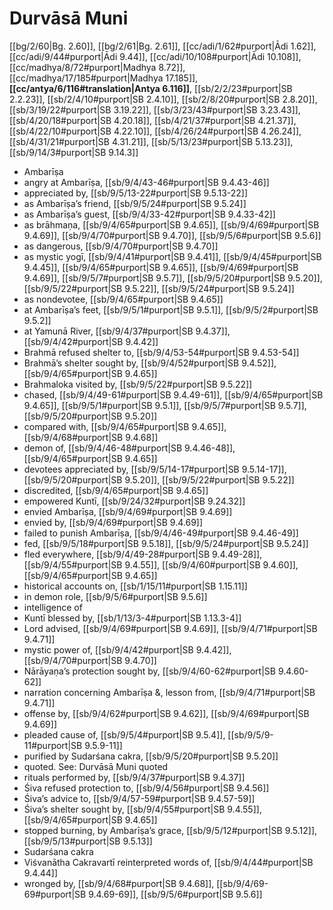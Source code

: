 # Durvāsā Muni

[[bg/2/60|Bg. 2.60]], [[bg/2/61|Bg. 2.61]], [[cc/adi/1/62#purport|Ādi 1.62]], [[cc/adi/9/44#purport|Ādi 9.44]], [[cc/adi/10/108#purport|Ādi 10.108]], [[cc/madhya/8/72#purport|Madhya 8.72]], [[cc/madhya/17/185#purport|Madhya 17.185]], **[[cc/antya/6/116#translation|Antya 6.116]]**, [[sb/2/2/23#purport|SB 2.2.23]], [[sb/2/4/10#purport|SB 2.4.10]], [[sb/2/8/20#purport|SB 2.8.20]], [[sb/3/19/22#purport|SB 3.19.22]], [[sb/3/23/43#purport|SB 3.23.43]], [[sb/4/20/18#purport|SB 4.20.18]], [[sb/4/21/37#purport|SB 4.21.37]], [[sb/4/22/10#purport|SB 4.22.10]], [[sb/4/26/24#purport|SB 4.26.24]], [[sb/4/31/21#purport|SB 4.31.21]], [[sb/5/13/23#purport|SB 5.13.23]], [[sb/9/14/3#purport|SB 9.14.3]]

* Ambarīṣa
* angry at Ambarīṣa, [[sb/9/4/43-46#purport|SB 9.4.43-46]]
* appreciated by, [[sb/9/5/13-22#purport|SB 9.5.13-22]]
* as Ambarīṣa’s friend, [[sb/9/5/24#purport|SB 9.5.24]]
* as Ambarīṣa’s guest, [[sb/9/4/33-42#purport|SB 9.4.33-42]]
* as brāhmaṇa, [[sb/9/4/65#purport|SB 9.4.65]], [[sb/9/4/69#purport|SB 9.4.69]], [[sb/9/4/70#purport|SB 9.4.70]], [[sb/9/5/6#purport|SB 9.5.6]]
* as dangerous, [[sb/9/4/70#purport|SB 9.4.70]]
* as mystic yogī, [[sb/9/4/41#purport|SB 9.4.41]], [[sb/9/4/45#purport|SB 9.4.45]], [[sb/9/4/65#purport|SB 9.4.65]], [[sb/9/4/69#purport|SB 9.4.69]], [[sb/9/5/7#purport|SB 9.5.7]], [[sb/9/5/20#purport|SB 9.5.20]], [[sb/9/5/22#purport|SB 9.5.22]], [[sb/9/5/24#purport|SB 9.5.24]]
* as nondevotee, [[sb/9/4/65#purport|SB 9.4.65]]
* at Ambarīṣa’s feet, [[sb/9/5/1#purport|SB 9.5.1]], [[sb/9/5/2#purport|SB 9.5.2]]
* at Yamunā River, [[sb/9/4/37#purport|SB 9.4.37]], [[sb/9/4/42#purport|SB 9.4.42]]
* Brahmā refused shelter to, [[sb/9/4/53-54#purport|SB 9.4.53-54]]
* Brahmā’s shelter sought by, [[sb/9/4/52#purport|SB 9.4.52]], [[sb/9/4/65#purport|SB 9.4.65]]
* Brahmaloka visited by, [[sb/9/5/22#purport|SB 9.5.22]]
* chased, [[sb/9/4/49-61#purport|SB 9.4.49-61]], [[sb/9/4/65#purport|SB 9.4.65]], [[sb/9/5/1#purport|SB 9.5.1]], [[sb/9/5/7#purport|SB 9.5.7]], [[sb/9/5/20#purport|SB 9.5.20]]
* compared with, [[sb/9/4/65#purport|SB 9.4.65]], [[sb/9/4/68#purport|SB 9.4.68]]
* demon of, [[sb/9/4/46-48#purport|SB 9.4.46-48]], [[sb/9/4/65#purport|SB 9.4.65]]
* devotees appreciated by, [[sb/9/5/14-17#purport|SB 9.5.14-17]], [[sb/9/5/20#purport|SB 9.5.20]], [[sb/9/5/22#purport|SB 9.5.22]]
* discredited, [[sb/9/4/65#purport|SB 9.4.65]]
* empowered Kuntī, [[sb/9/24/32#purport|SB 9.24.32]]
* envied Ambarīṣa, [[sb/9/4/69#purport|SB 9.4.69]]
* envied by, [[sb/9/4/69#purport|SB 9.4.69]]
* failed to punish Ambarīṣa, [[sb/9/4/46-49#purport|SB 9.4.46-49]]
* fed, [[sb/9/5/18#purport|SB 9.5.18]], [[sb/9/5/24#purport|SB 9.5.24]]
* fled everywhere, [[sb/9/4/49-28#purport|SB 9.4.49-28]], [[sb/9/4/55#purport|SB 9.4.55]], [[sb/9/4/60#purport|SB 9.4.60]], [[sb/9/4/65#purport|SB 9.4.65]]
* historical accounts on, [[sb/1/15/11#purport|SB 1.15.11]]
* in demon role, [[sb/9/5/6#purport|SB 9.5.6]]
* intelligence of
* Kuntī blessed by, [[sb/1/13/3-4#purport|SB 1.13.3-4]]
* Lord advised, [[sb/9/4/69#purport|SB 9.4.69]], [[sb/9/4/71#purport|SB 9.4.71]]
* mystic power of, [[sb/9/4/42#purport|SB 9.4.42]], [[sb/9/4/70#purport|SB 9.4.70]]
* Nārāyaṇa’s protection sought by, [[sb/9/4/60-62#purport|SB 9.4.60-62]]
* narration concerning Ambarīṣa &, lesson from, [[sb/9/4/71#purport|SB 9.4.71]]
* offense by, [[sb/9/4/62#purport|SB 9.4.62]], [[sb/9/4/69#purport|SB 9.4.69]]
* pleaded cause of, [[sb/9/5/4#purport|SB 9.5.4]], [[sb/9/5/9-11#purport|SB 9.5.9-11]]
* purified by Sudarśana cakra, [[sb/9/5/20#purport|SB 9.5.20]]
* quoted. See: Durvāsā Muni quoted
* rituals performed by, [[sb/9/4/37#purport|SB 9.4.37]]
* Śiva refused protection to, [[sb/9/4/56#purport|SB 9.4.56]]
* Śiva’s advice to, [[sb/9/4/57-59#purport|SB 9.4.57-59]]
* Śiva’s shelter sought by, [[sb/9/4/55#purport|SB 9.4.55]], [[sb/9/4/65#purport|SB 9.4.65]]
* stopped burning, by Ambarīṣa’s grace, [[sb/9/5/12#purport|SB 9.5.12]], [[sb/9/5/13#purport|SB 9.5.13]]
* Sudarśana cakra
* Viśvanātha Cakravartī reinterpreted words of, [[sb/9/4/44#purport|SB 9.4.44]]
* wronged by, [[sb/9/4/68#purport|SB 9.4.68]], [[sb/9/4/69-69#purport|SB 9.4.69-69]], [[sb/9/5/6#purport|SB 9.5.6]]
